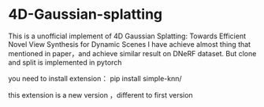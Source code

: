 # 4D-Gaussian-splatting
This is a unofficial implement of 4D Gaussian Splatting: Towards Efficient Novel View Synthesis for Dynamic Scenes 
I have achieve almost thing that mentioned in paper，and achieve similar result on DNeRF dataset. 
But clone and split is implemented in pytorch

you need to install extension：
pip install simple-knn/

this extension is a new version ，different to first version
